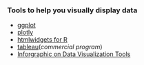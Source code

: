 ### Tools to help you visually display data
- [ggplot](http://ggplot2.org/)
- [plotly](http://help.plot.ly/)
- [htmlwidgets for R](http://www.htmlwidgets.org/)
- [tableau](https://www.tableau.com)(_commercial program_)
- [Inforgraphic on Data Visualization Tools](http://pin.it/Dc859EU)
